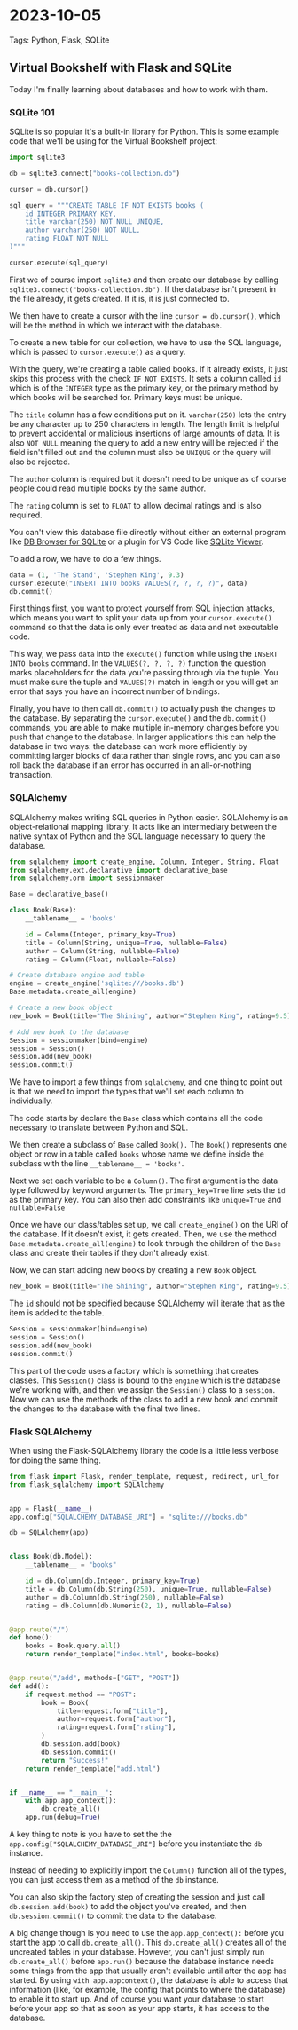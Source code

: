 # 2023-10-05

Tags: Python, Flask, SQLite

## Virtual Bookshelf with Flask and SQLite

Today I'm finally learning about databases and how to work with them.

### SQLite 101

SQLite is so popular it's a built-in library for Python. This is some example code that we'll be using for the Virtual Bookshelf project:

```python
import sqlite3

db = sqlite3.connect("books-collection.db")

cursor = db.cursor()

sql_query = """CREATE TABLE IF NOT EXISTS books (
    id INTEGER PRIMARY KEY,
    title varchar(250) NOT NULL UNIQUE,
    author varchar(250) NOT NULL,
    rating FLOAT NOT NULL
)"""

cursor.execute(sql_query)
```

First we of course import `sqlite3` and then create our database by calling `sqlite3.connect("books-collection.db")`. If the database isn't present in the file already, it gets created. If it is, it is just connected to.

We then have to create a cursor with the line `cursor = db.cursor()`, which will be the method in which we interact with the database.

To create a new table for our collection, we have to use the SQL language, which is passed to `cursor.execute()` as a query.

With the query, we're creating a table called books. If it already exists, it just skips this process with the check `IF NOT EXISTS`. It sets a column called `id` which is of the `INTEGER` type as the primary key, or the primary method by which books will be searched for. Primary keys must be unique.

The `title` column has a few conditions put on it. `varchar(250)` lets the entry be any character up to 250 characters in length. The length limit is helpful to prevent accidental or malicious insertions of large amounts of data. It is also `NOT NULL` meaning the query to add a new entry will be rejected if the field isn't filled out and the column must also be `UNIQUE` or the query will also be rejected.

The `author` column is required but it doesn't need to be unique as of course people could read multiple books by the same author.

The `rating` column is set to `FLOAT` to allow decimal ratings and is also required.

You can't view this database file directly without either an external program like [DB Browser for SQLite](https://sqlitebrowser.org/dl/) or a plugin for VS Code like [SQLite Viewer](https://marketplace.visualstudio.com/items?itemName=qwtel.sqlite-viewer).

To add a row, we have to do a few things.

```python
data = (1, 'The Stand', 'Stephen King', 9.3)
cursor.execute("INSERT INTO books VALUES(?, ?, ?, ?)", data)
db.commit()
```

First things first, you want to protect yourself from SQL injection attacks, which means you want to split your data up from your `cursor.execute()` command so that the data is only ever treated as data and not executable code.

This way, we pass `data` into the `execute()` function while using the `INSERT INTO books` command. In the `VALUES(?, ?, ?, ?)` function the question marks placeholders for the data you're passing through via the tuple. You must make sure the tuple and `VALUES(?)` match in length or you will get an error that says you have an incorrect number of bindings.

Finally, you have to then call `db.commit()` to actually push the changes to the database. By separating the `cursor.execute()` and the `db.commit()` commands, you are able to make multiple in-memory changes before you push that change to the database. In larger applications this can help the database in two ways: the database can work more efficiently by committing larger blocks of data rather than single rows, and you can also roll back the database if an error has occurred in an all-or-nothing transaction.

### SQLAlchemy

SQLAlchemy makes writing SQL queries in Python easier. SQLAlchemy is an object-relational mapping library. It acts like an intermediary between the native syntax of Python and the SQL language necessary to query the database.

```python
from sqlalchemy import create_engine, Column, Integer, String, Float
from sqlalchemy.ext.declarative import declarative_base
from sqlalchemy.orm import sessionmaker

Base = declarative_base()

class Book(Base):
    __tablename__ = 'books'

    id = Column(Integer, primary_key=True)
    title = Column(String, unique=True, nullable=False)
    author = Column(String, nullable=False)
    rating = Column(Float, nullable=False)

# Create database engine and table
engine = create_engine('sqlite:///books.db')
Base.metadata.create_all(engine)

# Create a new book object
new_book = Book(title="The Shining", author="Stephen King", rating=9.5)

# Add new book to the database
Session = sessionmaker(bind=engine)
session = Session()
session.add(new_book)
session.commit()
```

We have to import a few things from `sqlalchemy`, and one thing to point out is that we need to import the types that we'll set each column to individually.

The code starts by declare the `Base` class which contains all the code necessary to translate between Python and SQL.

We then create a subclass of `Base` called `Book().` The `Book()` represents one object or row in a table called `books` whose name we define inside the subclass with the line `__tablename__ = 'books'`.

Next we set each variable to be a `Column()`. The first argument is the data type followed by keyword arguments. The `primary_key=True` line sets the `id` as the primary key. You can also then add constraints like `unique=True` and `nullable=False`

Once we have our class/tables set up, we call `create_engine()` on the URI of the database. If it doesn't exist, it gets created. Then, we use the method `Base.metadata.create_all(engine)` to look through the children of the `Base` class and create their tables if they don't already exist.

Now, we can start adding new books by creating a new `Book` object. 

```python
new_book = Book(title="The Shining", author="Stephen King", rating=9.5)
```

The `id` should not be specified because SQLAlchemy will iterate that as the item is added to the table.

```python
Session = sessionmaker(bind=engine)
session = Session()
session.add(new_book)
session.commit()
```

This part of the code uses a factory which is something that creates classes. This `Session()` class is bound to the `engine` which is the database we're working with, and then we assign the `Session()` class to a `session`. Now we can use the methods of the class to add a new book and commit the changes to the database with the final two lines.

### Flask SQLAlchemy

When using the Flask-SQLAlchemy library the code is a little less verbose for doing the same thing.

```python
from flask import Flask, render_template, request, redirect, url_for
from flask_sqlalchemy import SQLAlchemy


app = Flask(__name__)
app.config["SQLALCHEMY_DATABASE_URI"] = "sqlite:///books.db"

db = SQLAlchemy(app)


class Book(db.Model):
    __tablename__ = "books"

    id = db.Column(db.Integer, primary_key=True)
    title = db.Column(db.String(250), unique=True, nullable=False)
    author = db.Column(db.String(250), nullable=False)
    rating = db.Column(db.Numeric(2, 1), nullable=False)


@app.route("/")
def home():
    books = Book.query.all()
    return render_template("index.html", books=books)


@app.route("/add", methods=["GET", "POST"])
def add():
    if request.method == "POST":
        book = Book(
            title=request.form["title"],
            author=request.form["author"],
            rating=request.form["rating"],
        )
        db.session.add(book)
        db.session.commit()
        return "Success!"
    return render_template("add.html")


if __name__ == "__main__":
    with app.app_context():
        db.create_all()
    app.run(debug=True)

```

A key thing to note is you have to set the the `app.config["SQLALCHEMY_DATABASE_URI"]` before you instantiate the `db` instance.

Instead of needing to explicitly import the `Column()` function all of the types, you can just access them as a method of the `db` instance.

You can also skip the factory step of creating the session and just call `db.session.add(book)` to add the object you've created, and then `db.session.commit()` to commit the data to the database.

A big change though is you need to use the `app.app_context():` before you start the app to call `db.create_all()`. This `db.create_all()` creates all of the uncreated tables in your database. However, you can't just simply run `db.create_all()` before `app.run()` because the database instance needs some things from the app that usually aren't available until after the app has started. By using `with app.appcontext()`, the database is able to access that information (like, for example, the config that points to where the database) to enable it to start up. And of course you want your database to start before your app so that as soon as your app starts, it has access to the database.